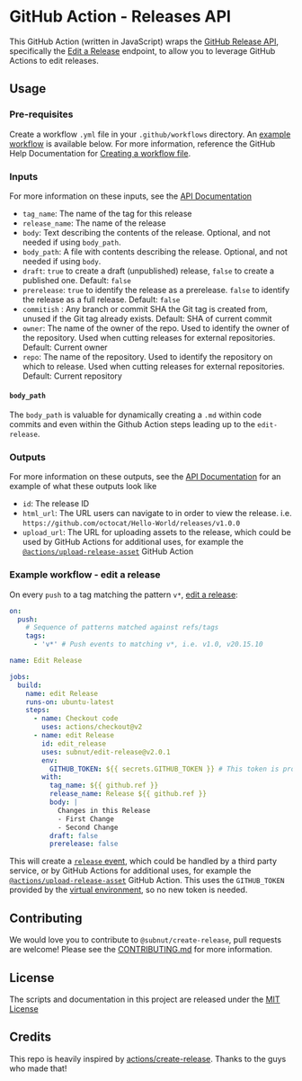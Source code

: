 # GitHub Action - Releases API
This GitHub Action (written in JavaScript) wraps the [GitHub Release API](https://developer.github.com/v3/repos/releases/), specifically the [Edit a Release](https://developer.github.com/v3/repos/releases/#edit-a-release) endpoint, to allow you to leverage GitHub Actions to edit releases.

## Usage
### Pre-requisites
Create a workflow `.yml` file in your `.github/workflows` directory. An [example workflow](#example-workflow---edit-a-release) is available below. For more information, reference the GitHub Help Documentation for [Creating a workflow file](https://help.github.com/en/articles/configuring-a-workflow#creating-a-workflow-file).

### Inputs
For more information on these inputs, see the [API Documentation](https://developer.github.com/v3/repos/releases/#input)

- `tag_name`: The name of the tag for this release
- `release_name`: The name of the release
- `body`: Text describing the contents of the release. Optional, and not needed if using `body_path`.
- `body_path`: A file with contents describing the release. Optional, and not needed if using `body`.
- `draft`: `true` to create a draft (unpublished) release, `false` to create a published one. Default: `false`
- `prerelease`: `true` to identify the release as a prerelease. `false` to identify the release as a full release. Default: `false`
- `commitish` : Any branch or commit SHA the Git tag is created from, unused if the Git tag already exists. Default: SHA of current commit
- `owner`: The name of the owner of the repo. Used to identify the owner of the repository.  Used when cutting releases for external repositories.  Default: Current owner
- `repo`: The name of the repository. Used to identify the repository on which to release.  Used when cutting releases for external repositories. Default: Current repository

#### `body_path`
The `body_path` is valuable for dynamically creating a `.md` within code commits and even within the Github Action steps leading up to the `edit-release`.

### Outputs
For more information on these outputs, see the [API Documentation](https://developer.github.com/v3/repos/releases/#response-4) for an example of what these outputs look like

- `id`: The release ID
- `html_url`: The URL users can navigate to in order to view the release. i.e. `https://github.com/octocat/Hello-World/releases/v1.0.0`
- `upload_url`: The URL for uploading assets to the release, which could be used by GitHub Actions for additional uses, for example the [`@actions/upload-release-asset`](https://www.github.com/actions/upload-release-asset) GitHub Action

### Example workflow - edit a release
On every `push` to a tag matching the pattern `v*`, [edit a release](https://developer.github.com/v3/repos/releases/#edit-a-release):

```yaml
on:
  push:
    # Sequence of patterns matched against refs/tags
    tags:
      - 'v*' # Push events to matching v*, i.e. v1.0, v20.15.10

name: Edit Release

jobs:
  build:
    name: edit Release
    runs-on: ubuntu-latest
    steps:
      - name: Checkout code
        uses: actions/checkout@v2
      - name: edit Release
        id: edit_release
        uses: subnut/edit-release@v2.0.1
        env:
          GITHUB_TOKEN: ${{ secrets.GITHUB_TOKEN }} # This token is provided by Actions, you do not need to create your own token
        with:
          tag_name: ${{ github.ref }}
          release_name: Release ${{ github.ref }}
          body: |
            Changes in this Release
            - First Change
            - Second Change
          draft: false
          prerelease: false
```

This will create a [`release`
event](https://developer.github.com/v3/activity/events/types/#releaseevent),
which could be handled by a third party service, or by GitHub Actions for
additional uses, for example the
[`@actions/upload-release-asset`](https://www.github.com/actions/upload-release-asset)
GitHub Action. This uses the `GITHUB_TOKEN` provided by the [virtual
environment](https://help.github.com/en/github/automating-your-workflow-with-github-actions/virtual-environments-for-github-actions#github_token-secret),
so no new token is needed.

## Contributing
We would love you to contribute to `@subnut/create-release`, pull requests are welcome! Please see the [CONTRIBUTING.md](CONTRIBUTING.md) for more information.

## License
The scripts and documentation in this project are released under the [MIT License](LICENSE)

## Credits
This repo is heavily inspired by [actions/create-release](https://github.com/actions/create-release). Thanks to the guys who made that!
